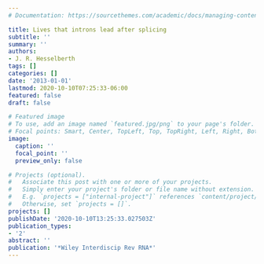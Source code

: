 ```yaml
---
# Documentation: https://sourcethemes.com/academic/docs/managing-content/

title: Lives that introns lead after splicing
subtitle: ''
summary: ''
authors:
- J. R. Hesselberth
tags: []
categories: []
date: '2013-01-01'
lastmod: 2020-10-10T07:25:33-06:00
featured: false
draft: false

# Featured image
# To use, add an image named `featured.jpg/png` to your page's folder.
# Focal points: Smart, Center, TopLeft, Top, TopRight, Left, Right, BottomLeft, Bottom, BottomRight.
image:
  caption: ''
  focal_point: ''
  preview_only: false

# Projects (optional).
#   Associate this post with one or more of your projects.
#   Simply enter your project's folder or file name without extension.
#   E.g. `projects = ["internal-project"]` references `content/project/deep-learning/index.md`.
#   Otherwise, set `projects = []`.
projects: []
publishDate: '2020-10-10T13:25:33.027503Z'
publication_types:
- '2'
abstract: ''
publication: '*Wiley Interdiscip Rev RNA*'
---
```

